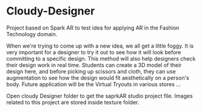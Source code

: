 # Cloudy-Designer
Project based on Spark AR to test idea for applying AR in the Fashion Technology domain.  


When we're trying to come up with a new idea, we all get a little foggy. 
It is very important for a designer to try it out to see how it will look before committing to a specific design. 
This method will also help designers check their design work in real time. 
Students can create a 3D model of their design here, and before picking up scissors and cloth, 
they can use augmentation to see how the design would fit aesthetically on a person's body.
Future application will be the Virtual Tryouts in various stores …


Open cloudy Designer folder to get the saprkAR studio project file.
Images related to this project are stored inside texture folder.
